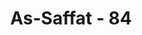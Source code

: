 ---
title: "As-Saffat - 84"
no: 84
arabic_no: ٨٤
ayah: اِذْ جَاۤءَ رَبَّهٗ بِقَلْبٍ سَلِيْمٍۙ
translation: "(Ingatlah) ketika dia datang kepada Tuhannya dengan hati yang suci,"
tafsir: "Ayat ini mempertegas lagi kemurnian jiwa Nabi Ibrahim. Dia menghadapkan jiwanya kepada Tuhan Yang Maha Esa dengan penuh keikhlasan, bersih dari kemusyrikan, terlepas dari kepentingan kehidupan duniawi, dan jauh dari perasaan buruk lainnya yang dapat mengganggu jiwanya."
---